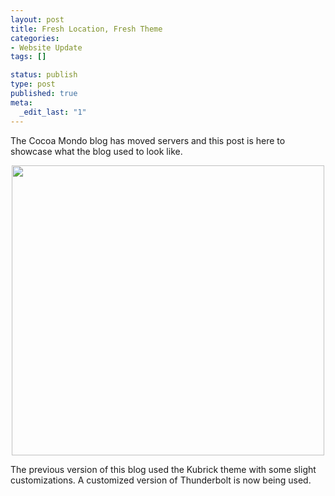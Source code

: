 ```yaml
--- 
layout: post
title: Fresh Location, Fresh Theme
categories: 
- Website Update
tags: []

status: publish
type: post
published: true
meta: 
  _edit_last: "1"
---
```

The Cocoa Mondo blog has moved servers and this post is here to showcase what the blog used to look like.

<center>
<img src="http://www.preenandprune.com/cocoamondo/wp-content/uploads/2010/05/loveMonstersScreen.jpg" alt="" title="loveMonstersScreen" width="500" height="464" />
</center>

The previous version of this blog used the Kubrick theme with some slight customizations.  A customized version of Thunderbolt is now being used.  
